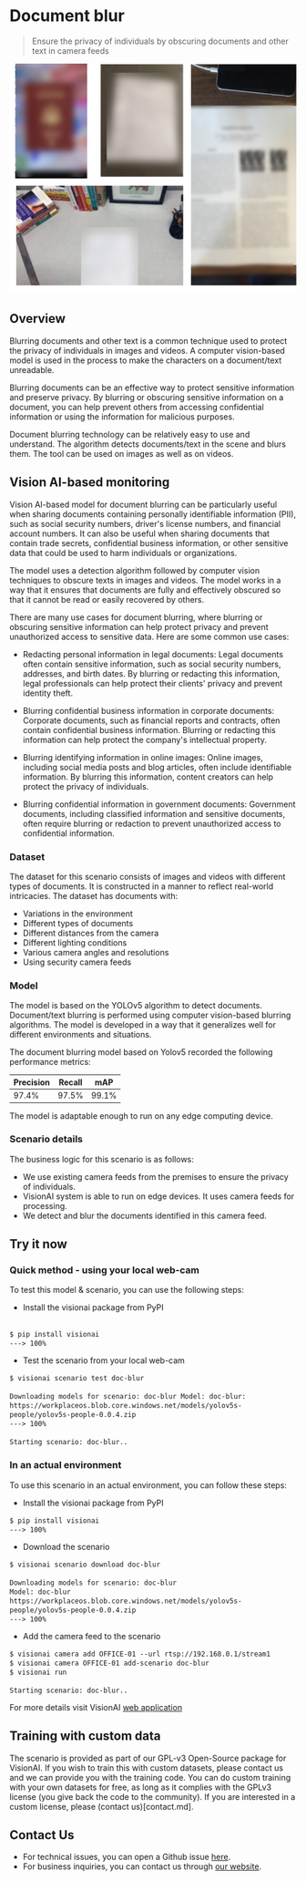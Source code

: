 # **Document blur** 

> Ensure the privacy of individuals by obscuring documents and other text in camera feeds

![Document blur by custom model](../img/docblur_collage.png)

## Overview

Blurring documents and other text is a common technique used to protect the privacy of individuals in images and videos.
A computer vision-based model is used in the process to make the characters on a document/text unreadable.

Blurring documents can be an effective way to protect sensitive information and preserve privacy. By blurring or obscuring sensitive information on a document, you can help prevent others from accessing confidential information or using the information for malicious purposes.

Document blurring technology can be relatively easy to use and understand. The algorithm detects documents/text in the scene and blurs them. The tool can be used on images as well as on videos.

## Vision AI-based monitoring 

Vision AI-based model for document blurring can be particularly useful when sharing documents containing personally identifiable information (PII), such as social security numbers, driver's license numbers, and financial account numbers. It can also be useful when sharing documents that contain trade secrets, confidential business information, or other sensitive data that could be used to harm individuals or organizations.

The model uses a detection algorithm followed by computer vision techniques to obscure texts in images and videos. The model works in a way that it ensures that documents are fully and effectively obscured so that it cannot be read or easily recovered by others.

There are many use cases for document blurring, where blurring or obscuring sensitive information can help protect privacy and prevent unauthorized access to sensitive data. Here are some common use cases:

- Redacting personal information in legal documents: Legal documents often contain sensitive information, such as social security numbers, addresses, and birth dates. By blurring or redacting this information, legal professionals can help protect their clients' privacy and prevent identity theft.

- Blurring confidential business information in corporate documents: Corporate documents, such as financial reports and contracts, often contain confidential business information. Blurring or redacting this information can help protect the company's intellectual property.

- Blurring identifying information in online images: Online images, including social media posts and blog articles, often include identifiable information. By blurring this information, content creators can help protect the privacy of individuals.

- Blurring confidential information in government documents: Government documents, including classified information and sensitive documents, often require blurring or redaction to prevent unauthorized access to confidential information.

### Dataset 

The dataset for this scenario consists of images and videos with different types of documents.
It is constructed in a manner to reflect real-world intricacies.
The dataset has documents with:

- Variations in the environment
- Different types of documents
- Different distances from the camera
- Different lighting conditions
- Various camera angles and resolutions
- Using security camera feeds

### Model 

The model is based on the YOLOv5 algorithm to detect documents. Document/text blurring is performed using computer vision-based blurring algorithms. The model is developed in a way that it generalizes well for different environments and situations.

The document blurring model based on Yolov5 recorded the following performance metrics:

|Precision| Recall  |mAP    |
|---------|---------|-------|
|97.4%    |97.5%    |99.1%  |

The model is adaptable enough to run on any edge computing device.

### Scenario details

The business logic for this scenario is as follows: 

- We use existing camera feeds from the premises to ensure the privacy of individuals.
- VisionAI system is able to run on edge devices. It uses camera feeds for processing. 
- We detect and blur the documents identified in this camera feed.

## Try it now

### Quick method - using your local web-cam

To test this model & scenario, you can use the following steps:

- Install the visionai package from PyPI

<div class=termy>

```console

$ pip install visionai
---> 100%
```
</div>

- Test the scenario from your local web-cam

<div class=termy>

```console
$ visionai scenario test doc-blur

Downloading models for scenario: doc-blur Model: doc-blur: https://workplaceos.blob.core.windows.net/models/yolov5s-people/yolov5s-people-0.0.4.zip
---> 100%

Starting scenario: doc-blur..

```
</div>

### In an actual environment

To use this scenario in an actual environment, you can follow these steps:

- Install the visionai package from PyPI

<div class=termy>

```console
$ pip install visionai
---> 100%
```
</div>

- Download the scenario

<div class=termy>

```console
$ visionai scenario download doc-blur

Downloading models for scenario: doc-blur
Model: doc-blur
https://workplaceos.blob.core.windows.net/models/yolov5s-people/yolov5s-people-0.0.4.zip
---> 100%
```

</div>

- Add the camera feed to the scenario

<div class=termy>

```console
$ visionai camera add OFFICE-01 --url rtsp://192.168.0.1/stream1
$ visionai camera OFFICE-01 add-scenario doc-blur
$ visionai run

Starting scenario: doc-blur..

```

</div>

For more details visit VisionAI [web application](https://visionify.ai/)

## Training with custom data

The scenario is provided as part of our GPL-v3 Open-Source package for VisionAI. If you wish to train this with custom datasets, please contact us and we can provide you with the training code. You can do custom training with your own datasets for free, as long as it complies with the GPLv3 license (you give back the code to the community). If you are interested in a custom license, please (contact us)[contact.md].

## Contact Us

- For technical issues, you can open a Github issue [here](https://github.com/visionify/visionai).
- For business inquiries, you can contact us through [our website](https://visionify.ai/contact).


